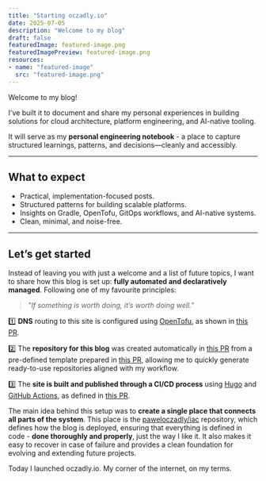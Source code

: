 ```yaml
---
title: "Starting oczadly.io"
date: 2025-07-05
description: "Welcome to my blog"
draft: false
featuredImage: featured-image.png
featuredImagePreview: featured-image.png
resources:
- name: "featured-image"
  src: "featured-image.png"
---
```


Welcome to my blog!

I've built it to document and share my personal experiences in building solutions for cloud architecture, platform engineering, and AI-native tooling.

It will serve as my **personal engineering notebook** - a place to capture structured learnings, patterns, and decisions—cleanly and accessibly.

---

## What to expect

- Practical, implementation-focused posts.
- Structured patterns for building scalable platforms.
- Insights on Gradle, OpenTofu, GitOps workflows, and AI-native systems.
- Clean, minimal, and noise-free.

---

## Let’s get started

Instead of leaving you with just a welcome and a list of future topics, I want to share how this blog is set up: **fully automated and declaratively managed**. Following one of my favourite principles:

> *"If something is worth doing, it’s worth doing well."*

1️⃣ **DNS** routing to this site is configured using [OpenTofu](https://opentofu.org/), as shown in [this PR](https://github.com/paweloczadly/iac/pull/7).

2️⃣ The **repository for this blog** was created automatically in [this PR](https://github.com/paweloczadly/iac/pull/9) from a pre-defined template prepared in [this PR](https://github.com/paweloczadly/iac/pull/6), allowing me to quickly generate ready-to-use repositories aligned with my workflow.

3️⃣ The **site is built and published through a CI/CD process** using [Hugo](https://gohugo.io/) and [GitHub Actions](https://github.com/features/actions), as defined in [this PR](https://github.com/paweloczadly/oczadly.io/pull/1).

The main idea behind this setup was to **create a single place that connects all parts of the system**. This place is the [paweloczadly/iac](https://github.com/paweloczadly/iac) repository, which defines how the blog is deployed, ensuring that everything is defined in code - **done thoroughly and properly**, just the way I like it. It also makes it easy to recover in case of failure and provides a clean foundation for evolving and extending future projects.

Today I launched oczadly.io. My corner of the internet, on my terms.
